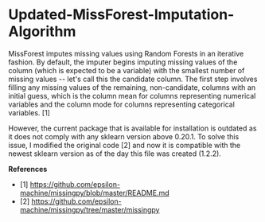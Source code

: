 # Updated-MissForest-Imputation-Algorithm

MissForest imputes missing values using Random Forests in an iterative fashion. By default, the imputer begins imputing missing values of the column (which is expected to be a variable) with the smallest number of missing values -- let's call this the candidate column. The first step involves filling any missing values of the remaining, non-candidate, columns with an initial guess, which is the column mean for columns representing numerical variables and the column mode for columns representing categorical variables. [1]

However, the current package that is available for installation is outdated as it does not comply with any sklearn version above 0.20.1. To solve this issue, I modified the original code [2] and now it is compatible with the newest sklearn version as of the day this file was created (1.2.2). 

**References**

- [1] https://github.com/epsilon-machine/missingpy/blob/master/README.md
- [2] https://github.com/epsilon-machine/missingpy/tree/master/missingpy
